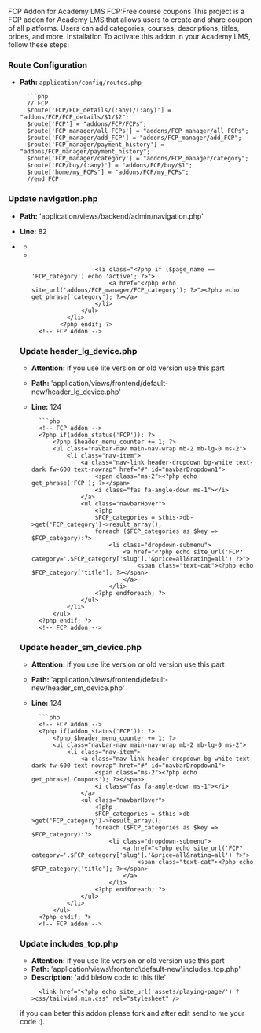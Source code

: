 FCP Addon for Academy LMS
FCP:Free course coupons
This project is a FCP addon for Academy LMS that allows users to create and share coupon of all platforms. Users can add categories, courses, descriptions, titles, prices, and more.
Installation
To activate this addon in your Academy LMS, follow these steps:

### Route Configuration
		
- **Path:** `application/config/routes.php`
		
		```php
		// FCP
		$route['FCP/FCP_details/(:any)/(:any)'] = "addons/FCP/FCP_details/$1/$2";
		$route['FCP'] = "addons/FCP/FCPs";
		$route['FCP_manager/all_FCPs'] = "addons/FCP_manager/all_FCPs";
		$route['FCP_manager/add_FCP'] = "addons/FCP_manager/add_FCP";
		$route['FCP_manager/payment_history'] = "addons/FCP_manager/payment_history";
		$route['FCP_manager/category'] = "addons/FCP_manager/category";
		$route['FCP/buy/(:any)'] = "addons/FCP/buy/$1";
		$route['home/my_FCPs'] = "addons/FCP/my_FCPs";
		//end FCP
### Update navigation.php
- **Path:** 'application/views/backend/admin/navigation.php'
- **Line:** 82
		  <!-- FCP Addon -->
			  <?php if (addon_status('FCP')) : ?>
  				<li class="side-nav-item">
  					<a href="javascript: void(0);" class="side-nav-link <?php if ($page_name == 'all_FCPs' || $page_name == 'add_FCP' || $page_name == 'FCP_edit') : ?> active <?php endif; ?>">
  						<i class="dripicons-ticket"></i>
  						<span> <?php echo get_phrase('Coupons'); ?> </span>
  						<span class="menu-arrow"></span>
  					</a>
  					<ul class="side-nav-second-level <?php if ($page_name == 'FCP_edit') echo 'in'; ?>" aria-expanded="false">
  						<li class="<?php if ($page_name == 'all_FCPs' || $page_name == 'FCP_edit') echo 'active'; ?>">
  							<a href="<?php echo site_url('addons/FCP_manager/FCP'); ?>"><?php echo get_phrase('all_FCPs'); ?></a>
  						</li>
  						<li class="<?php if ($page_name == 'add_FCP') echo 'active'; ?>">
  							<a href="<?php echo site_url('FCP_manager/add_FCP'); ?>"><?php echo get_phrase('add_FCP'); ?></a>
  						</li>

  						<li class="<?php if ($page_name == 'FCP_category') echo 'active'; ?>">
  							<a href="<?php echo site_url('addons/FCP_manager/FCP_category'); ?>"><?php echo get_phrase('category'); ?></a>
  						</li>
  					</ul>
  				</li>
			  <?php endif; ?>
		<!-- FCP Addon -->
### Update header_lg_device.php
- **Attention:** if you use lite version or old version use this part
- **Path:** 'application/views/frontend/default-new/header_lg_device.php'
- **Line:** 124

		```php
		<!-- FCP addon -->
		<?php if(addon_status('FCP')): ?>
			<?php $header_menu_counter += 1; ?>
			<ul class="navbar-nav main-nav-wrap mb-2 mb-lg-0 ms-2">
				<li class="nav-item">
					<a class="nav-link header-dropdown bg-white text-dark fw-600 text-nowrap" href="#" id="navbarDropdown1">
						<span class="ms-2"><?php echo get_phrase('FCP'); ?></span>
						<i class="fas fa-angle-down ms-1"></i>
					</a>
					<ul class="navbarHover">
						<?php
						$FCP_categories = $this->db->get('FCP_category')->result_array();
						foreach ($FCP_categories as $key => $FCP_category):?>
							<li class="dropdown-submenu">
								<a href="<?php echo site_url('FCP?category='.$FCP_category['slug'].'&price=all&rating=all') ?>">
									<span class="text-cat"><?php echo $FCP_category['title']; ?></span>
								</a>
							</li>
						<?php endforeach; ?>
					</ul>
				</li>
			</ul>
		<?php endif; ?>
		<!-- FCP addon -->
### Update header_sm_device.php
- **Attention:** if you use lite version or old version use this part
- **Path:** 'application/views/frontend/default-new/header_sm_device.php'
- **Line:** 124

		```php
		<!-- FCP addon -->
		<?php if(addon_status('FCP')): ?>
			<?php $header_menu_counter += 1; ?>
			<ul class="navbar-nav main-nav-wrap mb-2 mb-lg-0 ms-2">
				<li class="nav-item">
					<a class="nav-link header-dropdown bg-white text-dark fw-600 text-nowrap" href="#" id="navbarDropdown1">
						<span class="ms-2"><?php echo get_phrase('Coupons'); ?></span>
						<i class="fas fa-angle-down ms-1"></i>
					</a>
					<ul class="navbarHover">
						<?php
						$FCP_categories = $this->db->get('FCP_category')->result_array();
						foreach ($FCP_categories as $key => $FCP_category):?>
							<li class="dropdown-submenu">
								<a href="<?php echo site_url('FCP?category='.$FCP_category['slug'].'&price=all&rating=all') ?>">
									<span class="text-cat"><?php echo $FCP_category['title']; ?></span>
								</a>
							</li>
						<?php endforeach; ?>
					</ul>
				</li>
			</ul>
		<?php endif; ?>
		<!-- FCP addon -->


### Update includes_top.php
- **Attention:** if you use lite version or old version use this part
- **Path:** 'application\views\frontend\default-new\includes_top.php'
- **Description:** 'add blelow code to this file'
	<!-- tailwind CSS -->
		<link href="<?php echo site_url('assets/playing-page/') ?>css/tailwind.min.css" rel="stylesheet" />
	<!-- tailwind CSS -->

if you can beter this addon please fork and after edit send to me your code :).